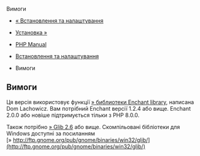 Вимоги

-   [« Встановлення та налаштування](enchant.setup.md)
    
-   [Установка »](enchant.installation.md)
    
-   [PHP Manual](index.md)
    
-   [Встановлення та налаштування](enchant.setup.md)
    
-   Вимоги
    

## Вимоги

Ця версія використовує функції [» библиотеки Enchant library](http://www.abisource.com/projects/enchant/), написана Dom Lachowicz. Вам потрібний Enchant версії 1.2.4 або вище. Enchant 2.0.0 або новіше підтримується тільки з PHP 8.0.0.

Також потрібно [» Glib 2.6](http://ftp.gnome.org/pub/gnome/sources/glib/) або вище. Скомпільовані бібліотеки для Windows доступні за посиланням [» http://ftp.gnome.org/pub/gnome/binaries/win32/glib/](http://ftp.gnome.org/pub/gnome/binaries/win32/glib/)